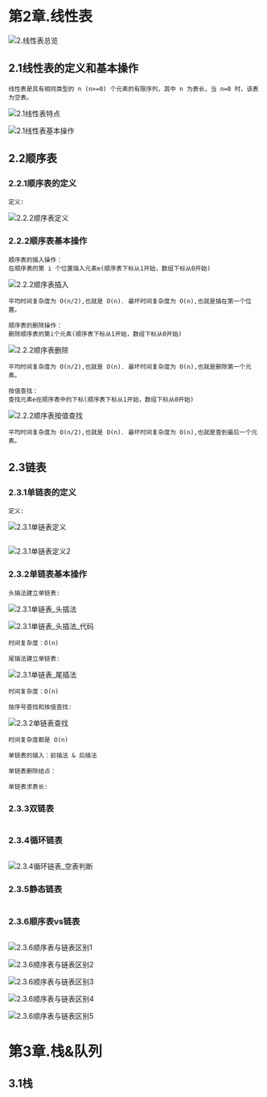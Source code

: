 # 第2章.线性表

![2.线性表总览](数据结构与算法2.0_pic/2.线性表总览.jpg)

## 2.1线性表的定义和基本操作

```
线性表是具有相同类型的 n (n>=0) 个元素的有限序列，其中 n 为表长，当 n=0 时，该表为空表。
```

![2.1线性表特点](数据结构与算法2.0_pic/2.1线性表特点.jpg)

![2.1线性表基本操作](数据结构与算法2.0_pic/2.1线性表基本操作.jpg)

## 2.2顺序表

### 2.2.1顺序表的定义

```
定义:
```

![2.2.2顺序表定义](数据结构与算法2.0_pic/2.2.2顺序表定义.jpg)

### 2.2.2顺序表基本操作

```
顺序表的插入操作：
在顺序表的第 i 个位置插入元素e(顺序表下标从1开始，数组下标从0开始)
```

![2.2.2顺序表插入](数据结构与算法2.0_pic/2.2.2顺序表插入.jpg)

```
平均时间复杂度为 O(n/2),也就是 O(n). 最坏时间复杂度为 O(n),也就是插在第一个位置。
```



```
顺序表的删除操作：
删除顺序表的第i个元素(顺序表下标从1开始，数组下标从0开始)
```

![2.2.2顺序表删除](数据结构与算法2.0_pic/2.2.2顺序表删除.jpg)

```
平均时间复杂度为 O(n/2),也就是 O(n). 最坏时间复杂度为 O(n),也就是删除第一个元素。
```



```
按值查找：
查找元素e在顺序表中的下标(顺序表下标从1开始，数组下标从0开始)
```

![2.2.2顺序表按值查找](数据结构与算法2.0_pic/2.2.2顺序表按值查找.jpg)

```
平均时间复杂度为 O(n/2),也就是 O(n). 最坏时间复杂度为 O(n),也就是查到最后一个元素。
```



## 2.3链表

### 2.3.1单链表的定义

```
定义:
```

![2.3.1单链表定义](数据结构与算法2.0_pic/2.3.1单链表定义.jpg)

```

```

![2.3.1单链表定义2](数据结构与算法2.0_pic/2.3.1单链表定义2.jpg)



### 2.3.2单链表基本操作

```
头插法建立单链表:
```

![2.3.1单链表_头插法](数据结构与算法2.0_pic/2.3.1单链表_头插法.jpg)

![2.3.1单链表_头插法_代码](数据结构与算法2.0_pic/2.3.1单链表_头插法_代码.jpg)

```
时间复杂度：O(n)
```



```
尾插法建立单链表:
```

![2.3.1单链表_尾插法](数据结构与算法2.0_pic/2.3.1单链表_尾插法.jpg)

```
时间复杂度：O(n)
```



```
按序号查找和按值查找:
```

![2.3.2单链表查找](数据结构与算法2.0_pic/2.3.2单链表查找.jpg)

```
时间复杂度都是 O(n)
```



```
单链表的插入：前插法 & 后插法
```

```
单链表删除结点：
```

```
单链表求表长:
```



### 2.3.3双链表

```

```

### 2.3.4循环链表

```

```

![2.3.4循环链表_空表判断](数据结构与算法2.0_pic/2.3.4循环链表_空表判断.jpg)

### 2.3.5静态链表

```

```

### 2.3.6顺序表vs链表

```

```

![2.3.6顺序表与链表区别1](数据结构与算法2.0_pic/2.3.6顺序表与链表区别1.jpg)



![2.3.6顺序表与链表区别2](数据结构与算法2.0_pic/2.3.6顺序表与链表区别2.jpg)



![2.3.6顺序表与链表区别3](数据结构与算法2.0_pic/2.3.6顺序表与链表区别3.jpg)



![2.3.6顺序表与链表区别4](数据结构与算法2.0_pic/2.3.6顺序表与链表区别4.jpg)



![2.3.6顺序表与链表区别5](数据结构与算法2.0_pic/2.3.6顺序表与链表区别5.jpg)



# 第3章.栈&队列

## 3.1栈